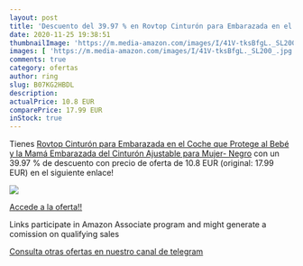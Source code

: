```yaml
---
layout: post
title: 'Descuento del 39.97 % en Rovtop Cinturón para Embarazada en el Co'
date: 2020-11-25 19:38:51
thumbnailImage: 'https://m.media-amazon.com/images/I/41V-tksBfgL._SL200_.jpg'
images: [ 'https://m.media-amazon.com/images/I/41V-tksBfgL._SL200_.jpg' ]
comments: true
category: ofertas
author: ring
slug: B07KG2HBDL
description:
actualPrice: 10.8 EUR
comparePrice: 17.99 EUR
inStock: true
---
```


Tienes [Rovtop Cinturón para Embarazada en el Coche que Protege al Bebé y la Mamá Embarazada del Cinturón Ajustable para Mujer- Negro](https://www.amazon.es/dp/B07KG2HBDL/?tag=tolees-21) con un 39.97 % de descuento con precio de oferta de 10.8 EUR (original: 17.99 EUR) en el siguiente enlace!

[![](https://m.media-amazon.com/images/I/41V-tksBfgL._SL200_.jpg)](https://www.amazon.es/dp/B07KG2HBDL/?tag=tolees-21)

[Accede a la oferta!!](https://www.amazon.es/dp/B07KG2HBDL/?tag=tolees-21)

Links participate in Amazon Associate program and might generate a comission on qualifying sales

[Consulta otras ofertas en nuestro canal de telegram](https://t.me/s/ofertas25)
